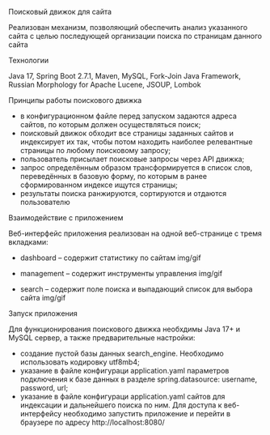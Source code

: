 Поисковый движок для сайта

Реализован механизм, позволяющий обеспечить анализ указанного сайта с целью последующей организации поиска по страницам данного сайта


Технологии

Java 17,
Spring Boot 2.7.1,
Maven,
MySQL,
Fork-Join Java Framework,
Russian Morphology for Apache Lucene,
JSOUP,
Lombok


Принципы работы поискового движка

- в конфигурационном файле перед запуском задаются адреса сайтов, по которым должен осуществляться поиск;
- поисковый движок обходит все страницы заданных сайтов и индексирует их так, чтобы потом находить наиболее релевантные страницы по любому поисковому запросу;
- пользователь присылает поисковые запросы через API движка;
- запрос определённым образом трансформируется в список слов, переведённых в базовую форму, по которым в ранее сформированном индексе ищутся страницы;
- результаты поиска ранжируются, сортируются и отдаются пользователю


Взаимодействие с приложением

Веб-интерфейс приложения реализован на одной веб-странице с тремя вкладками:
- dashboard – содержит статистику по сайтам
img/gif

-	management – содержит инструменты управления
img/gif

-	search – содержит поле поиска и выпадающий список для выбора сайта
img/gif


Запуск приложения

Для функционирования поискового движка необхдимы Java 17+ и MySQL сервер, а также предварительные настройки:
- создание пустой базы данных search_engine. Необходимо использовать кодировку utf8mb4;
- указание в файле конфигураци application.yaml параметров подключения к базе данных в разделе spring.datasource: username, password, url;
- указание в файле конфигураци application.yaml сайтов для индексации и дальнейшего поиска по ним.
Для доступа к веб-интерфейсу необходимо запустить приложение и перейти в браузере по адресу http://localhost:8080/